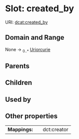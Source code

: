 
# Slot: created_by



URI: [dcat:created_by](http://www.w3.org/ns/dcat#created_by)


## Domain and Range

None &#8594;  <sub>0..\*</sub> [Uriorcurie](types/Uriorcurie.md)

## Parents


## Children


## Used by


## Other properties

|  |  |  |
| --- | --- | --- |
| **Mappings:** | | dct:creator |